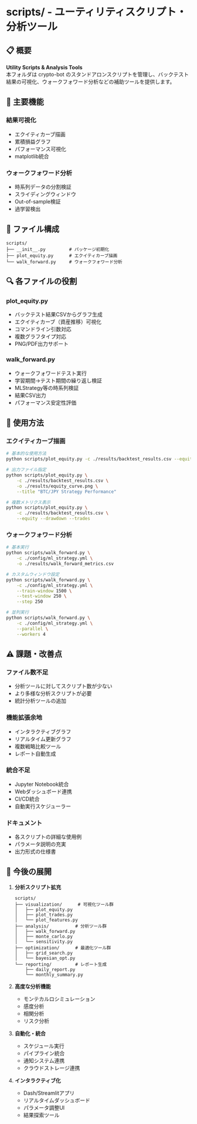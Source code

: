 # scripts/ - ユーティリティスクリプト・分析ツール

## 📋 概要

**Utility Scripts & Analysis Tools**  
本フォルダは crypto-bot のスタンドアロンスクリプトを管理し、バックテスト結果の可視化、ウォークフォワード分析などの補助ツールを提供します。

## 🎯 主要機能

### **結果可視化**
- エクイティカーブ描画
- 累積損益グラフ
- パフォーマンス可視化
- matplotlib統合

### **ウォークフォワード分析**
- 時系列データの分割検証
- スライディングウィンドウ
- Out-of-sample検証
- 過学習検出

## 📁 ファイル構成

```
scripts/
├── __init__.py         # パッケージ初期化
├── plot_equity.py      # エクイティカーブ描画
└── walk_forward.py     # ウォークフォワード分析
```

## 🔍 各ファイルの役割

### **plot_equity.py**
- バックテスト結果CSVからグラフ生成
- エクイティカーブ（資産推移）可視化
- コマンドライン引数対応
- 複数グラフタイプ対応
- PNG/PDF出力サポート

### **walk_forward.py**
- ウォークフォワードテスト実行
- 学習期間→テスト期間の繰り返し検証
- MLStrategy等の時系列検証
- 結果CSV出力
- パフォーマンス安定性評価

## 🚀 使用方法

### **エクイティカーブ描画**
```bash
# 基本的な使用方法
python scripts/plot_equity.py -c ./results/backtest_results.csv --equity

# 出力ファイル指定
python scripts/plot_equity.py \
    -c ./results/backtest_results.csv \
    -o ./results/equity_curve.png \
    --title "BTC/JPY Strategy Performance"

# 複数メトリクス表示
python scripts/plot_equity.py \
    -c ./results/backtest_results.csv \
    --equity --drawdown --trades
```

### **ウォークフォワード分析**
```bash
# 基本実行
python scripts/walk_forward.py \
    -c ./config/ml_strategy.yml \
    -o ./results/walk_forward_metrics.csv

# カスタムウィンドウ設定
python scripts/walk_forward.py \
    -c ./config/ml_strategy.yml \
    --train-window 1500 \
    --test-window 250 \
    --step 250

# 並列実行
python scripts/walk_forward.py \
    -c ./config/ml_strategy.yml \
    --parallel \
    --workers 4
```

## ⚠️ 課題・改善点

### **ファイル数不足**
- 分析ツールに対してスクリプト数が少ない
- より多様な分析スクリプトが必要
- 統計分析ツールの追加

### **機能拡張余地**
- インタラクティブグラフ
- リアルタイム更新グラフ
- 複数戦略比較ツール
- レポート自動生成

### **統合不足**
- Jupyter Notebook統合
- Webダッシュボード連携
- CI/CD統合
- 自動実行スケジューラー

### **ドキュメント**
- 各スクリプトの詳細な使用例
- パラメータ説明の充実
- 出力形式の仕様書

## 📝 今後の展開

1. **分析スクリプト拡充**
   ```
   scripts/
   ├── visualization/      # 可視化ツール群
   │   ├── plot_equity.py
   │   ├── plot_trades.py
   │   └── plot_features.py
   ├── analysis/          # 分析ツール群
   │   ├── walk_forward.py
   │   ├── monte_carlo.py
   │   └── sensitivity.py
   ├── optimization/      # 最適化ツール群
   │   ├── grid_search.py
   │   └── bayesian_opt.py
   └── reporting/         # レポート生成
       ├── daily_report.py
       └── monthly_summary.py
   ```

2. **高度な分析機能**
   - モンテカルロシミュレーション
   - 感度分析
   - 相関分析
   - リスク分析

3. **自動化・統合**
   - スケジュール実行
   - パイプライン統合
   - 通知システム連携
   - クラウドストレージ連携

4. **インタラクティブ化**
   - Dash/Streamlitアプリ
   - リアルタイムダッシュボード
   - パラメータ調整UI
   - 結果探索ツール